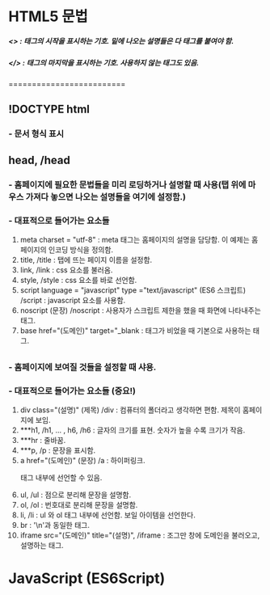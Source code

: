 # HTML5 문법
##### <> : 태그의 시작을 표시하는 기호. 밑에 나오는 설명들은 다 태그를 붙여야 함.
##### </> : 태그의 마지막을 표시하는 기호. 사용하지 않는 태그도 있음.

=========================

## !DOCTYPE html
### - 문서 형식 표시

## head, /head
### - 홈페이지에 필요한 문법들을 미리 로딩하거나 설명할 때 사용(탭 위에 마우스 가져다 놓으면 나오는 설명들을 여기에 설정함.)

### - 대표적으로 들어가는 요소들
1. meta charset = "utf-8" : meta 태그는 홈페이지의 설명을 담당함. 이 예제는 홈페이지의 인코딩 방식을 정의함.
2. title, /title : 탭에 뜨는 페이지 이름을 설정함.
3. link, /link : css 요소를 불러옴.
4. style, /style : css 요소를 바로 선언함.
5. script language = "javascript" type ="text/javascript" (ES6 스크립트) /script : javascript 요소를 사용함.
6. noscript (문장) /noscript : 사용자가 스크립트 제한을 했을 때 화면에 나타내주는 태그.
7. base href="(도메인)" target="_blank : <a>태그가 비었을 때 기본으로 사용하는 태그.

## <body></body>
### - 홈페이지에 보여질 것들을 설정할 때 샤용.

### - 대표적으로 들어가는 요소들 (중요!)
1. div class="(설명)" (제목) /div : 컴퓨터의 폴더라고 생각하면 편함. 제목이 홈페이지에 보임.
2. ***h1, /h1, ... , h6, /h6 : 글자의 크기를 표현. 숫자가 높을 수록 크기가 작음.
3. ***hr : 줄바꿈.
4. ***p, /p : 문장을 표시함.
5. a href="(도메인)" (문장) /a : 하이퍼링크. <p>태그 내부에 선언할 수 있음.
6. ul, /ul : 점으로 분리해 문장을 설명함.
7. ol, /ol : 번호대로 분리해 문장을 설명함.
8. li, /li : ul 와  ol  태그 내부에 선언함. 보일 아이템을 선언한다.
9. br : '\n'과 동일한 태그.
10. iframe src="(도메인)" title="(설명)", /iframe : 조그만 창에 도메인을 불러오고, 설명하는 태그.


# JavaScript (ES6Script)

